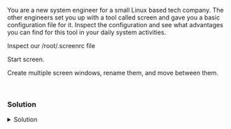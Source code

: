 You are a new system engineer for a small Linux based tech company. The other engineers set you up with a tool called screen and gave you a basic configuration file for it. Inspect the configuration and see what advantages you can find for this tool in your daily system activities.

Inspect our /root/.screenrc file

Start screen.

Create multiple screen windows, rename them, and move between them.

<br>

### Solution
<details>
<summary>Solution</summary>
Verify your /root/.screenrc file

```plain
cat /root/.screenrc
```

Create a screen session

```plain
screen
```

Verify that you are attached in screen

```plain
screen -ls
```

Split the screen horizontally 

```plain
Ctrl A + S
```

Jump between the horizontal screen sessions
```
Ctrl A + 'Tab Key'
```

Rename the window you're in "Window1"

```plain
Ctrl A + A
```

Create a new window and name it "Window2"

```plain
Ctrl A + C
Ctrl A + A
```

 
</details>